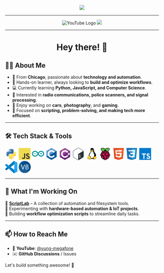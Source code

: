 <div align="center">
  <img height="150" src="https://avatars.githubusercontent.com/u/61205646" />
</div>

---

<div align="center">
    <img src="https://img.shields.io/static/v1?message=YouTube&logo=youtube&label=&color=FF0000&logoColor=white&labelColor=&style=for-the-badge" height="25" alt="YouTube Logo" />
  </a>
  <img src="https://visitor-badge.laobi.icu/badge?page_id=yung-megafone" />
</div>

---

<h1 align="center">Hey there! 👋</h1>

## 👨‍💻 About Me

- 📍 From **Chicago**, passionate about **technology and automation**.
- 🔧 Hands-on learner, always looking to **build and optimize workflows**.
- 💻 Currently learning **Python, JavaScript, and Computer Science**.
- 📡 Interested in **radio communications, police scanners, and signal processing**.
- 🚗 Enjoy working on **cars**, **photography**, and **gaming**.
- 🎯 Focused on **scripting, problem-solving, and making tech more efficient**.

---

## 🛠 Tech Stack & Tools

<div align="left">
  <img src="https://github.com/devicons/devicon/blob/master/icons/python/python-original.svg" height="40" alt="Python" />
  <img src="https://github.com/devicons/devicon/blob/master/icons/javascript/javascript-original.svg" height="40" alt="JavaScript" />
  <img src="https://github.com/devicons/devicon/blob/master/icons/arduino/arduino-original.svg" height="40" alt="Arduino" />
  <img src="https://github.com/devicons/devicon/blob/master/icons/c/c-original.svg" height="40" alt="C" />
  <img src="https://github.com/devicons/devicon/blob/master/icons/csharp/csharp-original.svg" height="40" alt="C#" />
  <img src="https://github.com/devicons/devicon/blob/master/icons/bash/bash-original.svg" height="40" alt="Bash" />
  <img src="https://github.com/devicons/devicon/blob/master/icons/linux/linux-original.svg" height="40" alt="Linux" />
  <img src="https://github.com/devicons/devicon/blob/master/icons/raspberrypi/raspberrypi-original.svg" height="40" alt="Raspberry Pi" />
  <img src="https://github.com/devicons/devicon/blob/master/icons/html5/html5-original.svg" height="40" alt="HTML5" />
  <img src="https://github.com/devicons/devicon/blob/master/icons/css3/css3-original.svg" height="40" alt="CSS3" />
  <img src="https://github.com/devicons/devicon/blob/master/icons/typescript/typescript-original.svg" height="40" alt="TypeScript" />
  <img src="https://github.com/devicons/devicon/blob/master/icons/vscode/vscode-original.svg" height="40" alt="VS Code" />
  <img src="https://github.com/devicons/devicon/blob/master/icons/visualbasic/visualbasic-original.svg" height="40" alt="Visual Basic" />
</div>

---

## 🚀 What I'm Working On
🔹 **[ScriptLab](https://github.com/yung-megafone/ScriptLab)** – A collection of automation and filesystem tools.  
🔹 Experimenting with **hardware-based automation & IoT projects**.  
🔹 Building **workflow optimization scripts** to streamline daily tasks.  

---

## 📫 How to Reach Me
- 🎥 **YouTube**: [@yung-megafone](https://www.youtube.com/@yung-megafone)  
- ✉️ **GitHub Discussions** / Issues  

Let's build something awesome! 🚀
